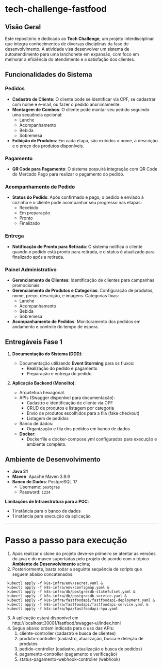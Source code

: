 # tech-challenge-fastfood

## Visão Geral
Este repositório é dedicado ao **Tech Challenge**, um projeto interdisciplinar que integra conhecimentos de diversas disciplinas da fase de desenvolvimento. A atividade visa desenvolver um sistema de autoatendimento para uma lanchonete em expansão, com foco em melhorar a eficiência do atendimento e a satisfação dos clientes.

## Funcionalidades do Sistema

### Pedidos
- **Cadastro de Cliente**: O cliente pode se identificar via CPF, se cadastrar com nome e e-mail, ou fazer o pedido anonimamente.
- **Montagem de Combos**: O cliente pode montar seu pedido seguindo uma sequência opcional:
    - Lanche
    - Acompanhamento
    - Bebida
    - Sobremesa
- **Exibição de Produtos**: Em cada etapa, são exibidos o nome, a descrição e o preço dos produtos disponíveis.

### Pagamento
- **QR Code para Pagamento**: O sistema possuirá integração com QR Code do Mercado Pago para realizar o pagamento do pedido.

### Acompanhamento de Pedido
- **Status do Pedido**: Após confirmado e pago, o pedido é enviado à cozinha e o cliente pode acompanhar seu progresso nas etapas:
    - Recebido
    - Em preparação
    - Pronto
    - Finalizado

### Entrega
- **Notificação de Pronto para Retirada**: O sistema notifica o cliente quando o pedido está pronto para retirada, e o status é atualizado para finalizado após a retirada.

### Painel Administrativo
- **Gerenciamento de Clientes**: Identificação de clientes para campanhas promocionais.
- **Gerenciamento de Produtos e Categorias**: Configuração de produtos, nome, preço, descrição, e imagens. Categorias fixas:
    - Lanche
    - Acompanhamento
    - Bebida
    - Sobremesa
- **Acompanhamento de Pedidos**: Monitoramento dos pedidos em andamento e controle do tempo de espera.

## Entregáveis Fase 1

1. **Documentação do Sistema (DDD)**:
    - Documentação utilizando **Event Storming** para os fluxos:
        - Realização do pedido e pagamento
        - Preparação e entrega do pedido

2. **Aplicação Backend (Monolito)**:
    - Arquitetura hexagonal.
    - APIs (Swagger disponível para documentação):
        - Cadastro e identificação de cliente via CPF
        - CRUD de produtos e listagem por categoria
        - Envio de produtos escolhidos para a fila (fake checkout)
        - Listagem de pedidos
    - Banco de dados:
        - Organização e fila dos pedidos em banco de dados
    - **Docker**:
        - Dockerfile e docker-compose.yml configurados para execução e ambiente completo.

## Ambiente de Desenvolvimento

- **Java 21**
- **Maven**: Apache Maven 3.9.9
- **Banco de Dados**: PostgreSQL 17
    - Username: `postgres`
    - Password: `1234`

**Limitações de Infraestrutura para a POC**:
- 1 instância para o banco de dados
- 1 instância para execução da aplicação

---

# Passo a passo para execução

1. Após realizar o clone do projeto deve-se primeiro se atentar as versões do java e do maven suportadas pelo projeto de acordo com o tópico **Ambiente de Desenvolvimento** acima;
2. Posteriormente, basta rodar a seguinte sequência de scripts que seguem abaixo concatenados:
```shell
 kubectl apply -f k8s-infra/env/secret.yaml &
 kubectl apply -f k8s-infra/env/configmap.yaml &
 kubectl apply -f k8s-infra/db/postgresdb-statefulset.yaml &
 kubectl apply -f k8s-infra/db/postgresdb-service.yaml &
 kubectl apply -f k8s-infra/fastfoodapi/fastfoodapi-deployment.yaml &
 kubectl apply -f k8s-infra/fastfoodapi/fastfoodapi-service.yaml & 
 kubectl apply -f k8s-infra/hpa/fastfoodapi-hpa.yaml
```
3. A aplicação estará disponível em http://localhost:30001/fastfood/swagger-ui/index.html
4. Segue abaixo ordem indicada para o uso das APIs:
   1. cliente-controller (cadastro e busca de clientes)
   2. produto-controller (cadastro, atualização, busca e deleção de produtos
   3. pedido-controller (cadastro, atualização e busca de pedidos)
   4. pagamento-controller (pagamento e verificação)
   5. status-pagamento-webhook-controller (webhook)
